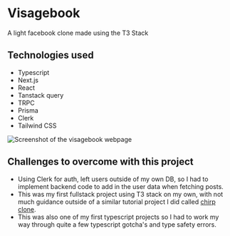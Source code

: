 # Visagebook

A light facebook clone made using the T3 Stack

## Technologies used

- Typescript
- Next.js
- React
- Tanstack query
- TRPC
- Prisma
- Clerk
- Tailwind CSS

![Screenshot of the visagebook webpage](https://media.discordapp.net/attachments/197959323966504960/1118631621768249445/image.png?width=1379&height=676)

## Challenges to overcome with this project

- Using Clerk for auth, left users outside of my own DB, so I had to implement backend code to add in the user data when fetching posts.
- This was my first fullstack project using T3 stack on my own, with not much guidance outside of a similar tutorial project I did called [chirp clone](https://github.com/jadenenz/chirp-clone).
- This was also one of my first typescript projects so I had to work my way through quite a few typescript gotcha's and type safety errors.
